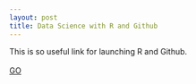 ```yaml
---
layout: post
title: Data Science with R and Github
---
```


This is so useful link for launching R and Github.
<br><br>
<a href="http://stat545-ubc.github.io/"> GO </a>
